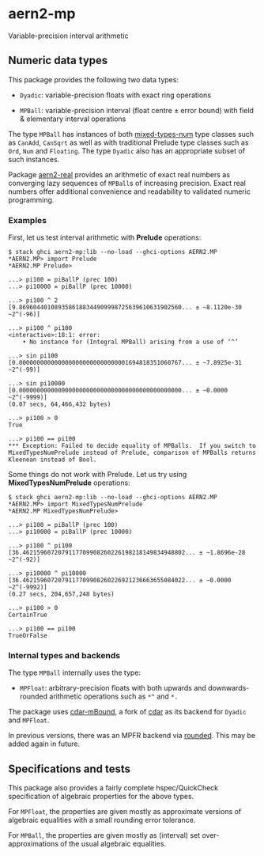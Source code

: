 # aern2-mp

Variable-precision interval arithmetic

## Numeric data types

This package provides the following two data types:

* `Dyadic`:  variable-precision floats with exact ring operations
  
* `MPBall`: variable-precision interval (float centre ± error bound) with field & elementary interval operations
  
The type `MPBall` has instances of both [mixed-types-num](https://hackage.haskell.org/package/mixed-types-num) type classes such as `CanAdd`, `CanSqrt` as well as with traditional Prelude type classes such as `Ord`, `Num` and `Floating`.
The type `Dyadic` also has an appropriate subset of such instances.

Package [aern2-real](../aern2-real/README.md) provides an arithmetic of exact real numbers as converging lazy sequences of `MPBall`s of increasing precision.  Exact real numbers offer additional convenience and readability to validated numeric programming.

### Examples

First, let us test interval arithmetic with **Prelude** operations:

    $ stack ghci aern2-mp:lib --no-load --ghci-options AERN2.MP
    *AERN2.MP> import Prelude
    *AERN2.MP Prelude>

    ...> pi100 = piBallP (prec 100)
    ...> pi10000 = piBallP (prec 10000)

    ...> pi100 ^ 2
    [9.8696044010893586188344909998725639610631902560... ± ~8.1120e-30 ~2^(-96)]

    ...> pi100 ^ pi100
    <interactive>:18:1: error:
        • No instance for (Integral MPBall) arising from a use of ‘^’

    ...> sin pi100
    [0.0000000000000000000000000000001694818351060767... ± ~7.8925e-31 ~2^(-99)]

    ...> sin pi10000
    [0.0000000000000000000000000000000000000000000000... ± ~0.0000 ~2^(-9999)]
    (0.07 secs, 64,466,432 bytes)

    ...> pi100 > 0
    True

    ...> pi100 == pi100
    *** Exception: Failed to decide equality of MPBalls.  If you switch to MixedTypesNumPrelude instead of Prelude, comparison of MPBalls returns Kleenean instead of Bool.

Some things do not work with Prelude. Let us try using **MixedTypesNumPrelude** operations:

    $ stack ghci aern2-mp:lib --no-load --ghci-options AERN2.MP
    *AERN2.MP> import MixedTypesNumPrelude
    *AERN2.MP MixedTypesNumPrelude>

    ...> pi100 = piBallP (prec 100)
    ...> pi10000 = piBallP (prec 10000)

    ...> pi100 ^ pi100
    [36.4621596072079117709908260226198218149834948802... ± ~1.8696e-28 ~2^(-92)]

    ...> pi10000 ^ pi10000
    [36.4621596072079117709908260226921236663655084022... ± ~0.0000 ~2^(-9992)]
    (0.27 secs, 204,657,248 bytes)

    ...> pi100 > 0
    CertainTrue

    ...> pi100 == pi100
    TrueOrFalse

### Internal types and backends

The type `MPBall` internally uses the type:

* `MPFloat`: arbitrary-precision floats with both upwards and downwards-rounded arithmetic operations such as `*^` and `*.`

The package uses [cdar-mBound](https://hackage.haskell.org/package/cdar-mBound), a fork of [cdar](https://github.com/jensblanck/cdar) as its backend for `Dyadic` and `MPFloat`.

In previous versions, there was an MPFR backend via [rounded](https://hackage.haskell.org/package/rounded).  This may be added again in future.

## Specifications and tests

This package also provides a fairly complete hspec/QuickCheck specification of algebraic properties for the above types.  

For `MPFloat`, the properties are given mostly as approximate versions of algebraic equalities with a small rounding error tolerance.  

For `MPBall`, the properties are given mostly as (interval) set over-approximations of the usual algebraic equalities.
